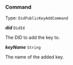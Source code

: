 

### Command

Type: `DidPublicKeyAddCommand`



  
<article>

***did*** `DidId` 

The DID to add the key to.

</article>
<article>

***keyName*** `String` 

The name of the added key.

</article>

